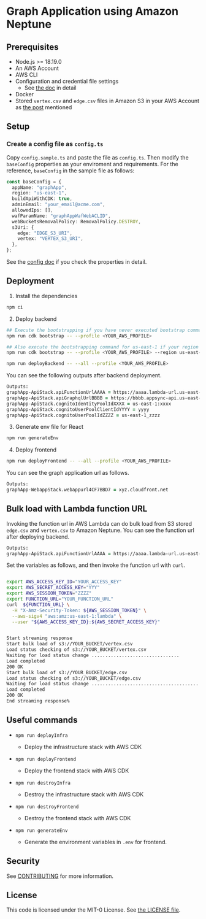 # Graph Application using Amazon Neptune

## Prerequisites

- Node.js >= 18.19.0
- An AWS Account
- AWS CLI
- Configuration and credential file settings
  - See [the doc](https://docs.aws.amazon.com/cli/latest/userguide/cli-configure-files.html) in detail
- Docker
- Stored `vertex.csv` and `edge.csv` files in Amazon S3 in your AWS Account as [the post](https://aws.amazon.com/blogs/database/build-a-graph-application-with-amazon-neptune-and-aws-amplify/) mentioned

## Setup

### Create a config file as `config.ts`

Copy `config.sample.ts` and paste the file as `config.ts`. Then modify the `baseConfig` properties as your enviroment and requirements. For the reference, `baseConfig` in the sample file as follows:

```ts
const baseConfig = {
  appName: "graphApp",
  region: "us-east-1",
  buildApiWithCDK: true,
  adminEmail: "your_email@acme.com",
  allowedIps: [],
  wafParamName: "graphAppWafWebACLID",
  webBucketsRemovalPolicy: RemovalPolicy.DESTROY,
  s3Uri: {
    edge: "EDGE_S3_URI",
    vertex: "VERTEX_S3_URI",
  },
};
```

See the [config doc](docs/config.md) if you check the properties in detail.

## Deployment

1. Install the dependencies

```zsh
npm ci
```

2. Deploy backend

```zsh
## Execute the bootstrapping if you have never executed bootstrap command with CDK in your region.
npm run cdk bootstrap -- --profile <YOUR_AWS_PROFILE>

## Also execute the bootstrapping command for us-east-1 if your region is different from `us-east-1`
npm run cdk bootstrap -- --profile <YOUR_AWS_PROFILE> --region us-east-1

npm run deployBackend -- --all --profile <YOUR_AWS_PROFILE>
```

You can see the following outputs after backend deployment.

```zsh
Outputs:
graphApp-ApiStack.apiFunctionUrlAAAA = https://aaaa.lambda-url.us-east-1.on.aws/
graphApp-ApiStack.apiGraphqlUrlBBBB = https://bbbb.appsync-api.us-east-1.amazonaws.com/graphql
graphApp-ApiStack.cognitoIdentityPoolIdXXXX = us-east-1:xxxx
graphApp-ApiStack.cognitoUserPoolClientIdYYYY = yyyy
graphApp-ApiStack.cognitoUserPoolIdZZZZ = us-east-1_zzzz
```

3. Generate env file for React

```zsh
npm run generateEnv
```

4. Deploy frontend

```zsh
npm run deployFrontend -- --all --profile <YOUR_AWS_PROFILE>
```

You can see the graph application url as follows.

```zsh
Outputs:
graphApp-WebappStack.webappurl4CF7BBD7 = xyz.cloudfront.net
```

## Bulk load with Lambda function URL

Invoking the function url in AWS Lambda can do bulk load from S3 stored `edge.csv` and `vertex.csv` to Amazon Neptune. You can see the function url after deploying backend.

```zsh
Outputs:
graphApp-ApiStack.apiFunctionUrlAAAA = https://aaaa.lambda-url.us-east-1.on.aws/
```

Set the variables as follows, and then invoke the function url with `curl`.

```zsh

export AWS_ACCESS_KEY_ID="YOUR_ACCESS_KEY"
export AWS_SECRET_ACCESS_KEY="YYY"
export AWS_SESSION_TOKEN="ZZZZ"
export FUNCTION_URL="YOUR_FUNCTION_URL"
curl  ${FUNCTION_URL} \
  -H "X-Amz-Security-Token: ${AWS_SESSION_TOKEN}" \
  --aws-sigv4 "aws:amz:us-east-1:lambda" \
  --user "${AWS_ACCESS_KEY_ID}:${AWS_SECRET_ACCESS_KEY}"


Start streaming response
Start bulk load of s3://YOUR_BUCKET/vertex.csv
Load status checking of s3://YOUR_BUCKET/vertex.csv
Waiting for load status change ................................
Load completed
200 OK
Start bulk load of s3://YOUR_BUCKET/edge.csv
Load status checking of s3://YOUR_BUCKET/edge.csv
Waiting for load status change ............................................................................................
Load completed
200 OK
End streaming response%
```

## Useful commands

- `npm run deployInfra`

  - Deploy the infrastructure stack with AWS CDK

- `npm run deployFrontend`

  - Deploy the frontend stack with AWS CDK

- `npm run destroyInfra`
  - Destroy the infrastructure stack with AWS CDK
- `npm run destroyFrontend`
  - Destroy the frontend stack with AWS CDK
- `npm run generateEnv`
  - Generate the environment variables in `.env` for frontend.

## Security

See [CONTRIBUTING](CONTRIBUTING.md#security-issue-notifications) for more
information.

## License

This code is licensed under the MIT-0 License. See [the LICENSE file](LICENSE).
